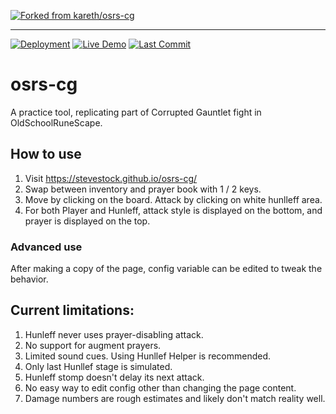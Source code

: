 <!-- Fork Attribution -->
[![Forked from kareth/osrs-cg](https://img.shields.io/badge/forked%20from-kareth%2Fosrs--cg-blue?style=for-the-badge&logo=github)](https://github.com/kareth/osrs-cg)

---

<!-- Your Project Status -->
[![Deployment](https://img.shields.io/github/deployments/stevestock/osrs-cg/github-pages?style=flat-square&logo=github&label=Deployment)](https://github.com/stevestock/osrs-cg/deployments)
[![Live Demo](https://img.shields.io/badge/Live%20Demo-stevestock.github.io-success?style=flat-square&logo=github)](https://stevestock.github.io/osrs-cg/)
[![Last Commit](https://img.shields.io/github/last-commit/stevestock/osrs-cg?style=flat-square&logo=git)](https://github.com/stevestock/osrs-cg/commits)

# osrs-cg
A practice tool, replicating part of Corrupted Gauntlet fight in OldSchoolRuneScape.

## How to use
1. Visit https://stevestock.github.io/osrs-cg/
2. Swap between inventory and prayer book with 1 / 2 keys.
3. Move by clicking on the board. Attack by clicking on white hunlleff area.
4. For both Player and Hunleff, attack style is displayed on the bottom, and prayer is displayed on the top.

### Advanced use
After making a copy of the page, config variable can be edited to tweak the behavior.

## Current limitations:
1. Hunleff never uses prayer-disabling attack.
2. No support for augment prayers.
3. Limited sound cues. Using Hunllef Helper is recommended.
4. Only last Hunllef stage is simulated.
5. Hunleff stomp doesn't delay its next attack.
6. No easy way to edit config other than changing the page content.
7. Damage numbers are rough estimates and likely don't match reality well.

